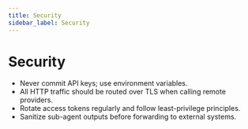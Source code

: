 ```yaml
---
title: Security
sidebar_label: Security
---
```


# Security

- Never commit API keys; use environment variables.
- All HTTP traffic should be routed over TLS when calling remote providers.
- Rotate access tokens regularly and follow least-privilege principles.
- Sanitize sub-agent outputs before forwarding to external systems.
